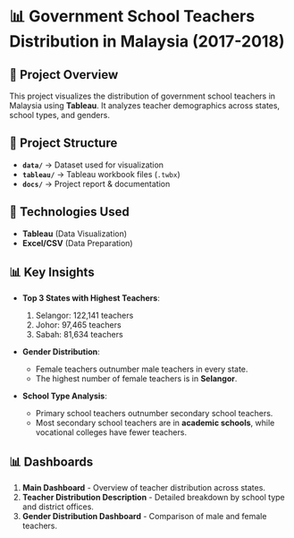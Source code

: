 # 📊 Government School Teachers Distribution in Malaysia (2017-2018)

## 📌 Project Overview
This project visualizes the distribution of government school teachers in Malaysia using **Tableau**. It analyzes teacher demographics across states, school types, and genders.

## 📂 Project Structure
- **`data/`** → Dataset used for visualization
- **`tableau/`** → Tableau workbook files (`.twbx`)
- **`docs/`** → Project report & documentation

## 🚀 Technologies Used
- **Tableau** (Data Visualization)
- **Excel/CSV** (Data Preparation)

## 📊 Key Insights
- **Top 3 States with Highest Teachers**:  
  1. Selangor: 122,141 teachers  
  2. Johor: 97,465 teachers  
  3. Sabah: 81,634 teachers  

- **Gender Distribution**:  
  - Female teachers outnumber male teachers in every state.  
  - The highest number of female teachers is in **Selangor**.  

- **School Type Analysis**:  
  - Primary school teachers outnumber secondary school teachers.  
  - Most secondary school teachers are in **academic schools**, while vocational colleges have fewer teachers.  

## 📊 Dashboards
1. **Main Dashboard** - Overview of teacher distribution across states.
2. **Teacher Distribution Description** - Detailed breakdown by school type and district offices.
3. **Gender Distribution Dashboard** - Comparison of male and female teachers.

